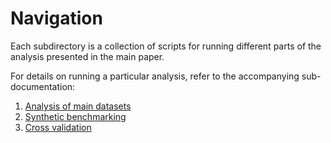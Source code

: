 # Navigation

Each subdirectory is a collection of scripts for running different parts of the analysis presented in the main paper.

For details on running a particular analysis, refer to the accompanying sub-documentation:
1. [Analysis of main datasets](analysis/README.md)
2. [Synthetic benchmarking](synthetic_benchmark/README.md)
3. [Cross validation](cross_validation/README.md)
